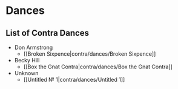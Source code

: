 # Dances

## List of Contra Dances

* Don Armstrong
  * [[Broken Sixpence|contra/dances/Broken Sixpence]]
* Becky Hill
  * [[Box the Gnat Contra|contra/dances/Box the Gnat Contra]]
* Unknown
  * [[Untitled № 1|contra/dances/Untitled 1]]
